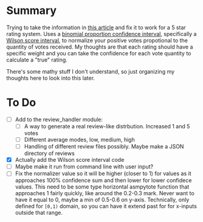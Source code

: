 # Summary
Trying to take the information in [this article](https://www.evanmiller.org/how-not-to-sort-by-average-rating.html) and fix it to work for a 5 star rating system. Uses a [binomial proportion confidence interval](https://en.wikipedia.org/wiki/Binomial_proportion_confidence_interval), specifically a [Wilson score interval](https://en.wikipedia.org/wiki/Binomial_proportion_confidence_interval#Wilson_score_interval), to normalize your positive votes propotional to the quantity of votes received. My thoughts are that each rating should have a specific weight and you can take the confidence for each vote quantity to calculate a "true" rating.

There's some mathy stuff I don't understand, so just organizing my thoughts here to look into this later. 

# To Do
- [ ] Add to the review_handler module:
  - [ ] A way to generate a real review-like distrbution. Increased 1 and 5 votes
  - [ ] Different average modes, low, medium, high
  - [ ] Handling of different review files possibly. Maybe make a JSON directory of reviews
- [x] Actually add the Wilson score interval code
- [ ] Maybe make it run from command line with user input?
- [ ] Fix the normalizer value so it will be higher (closer to 1) for values as it approaches 100% confidence sum and then lower for lower confidece values. This need to be some type horizontal asmpytote function that approaches 1 fairly quickly, like around the 0.2-0.3 mark. Never want to have it equal to 0, maybe a min of 0.5-0.6 on y-axis. Technically, only defined for `[0,1)` domain, so you can have it extend past for for x-inputs outside that range.